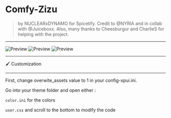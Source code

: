 # **Comfy-Zizu**
> by NUCLEARxDYNAMO for Spicetify.
> Credit to @NYRIA and in collab with @Juiceboxx.
> Also, many thanks to Cheesburgur and CharlieS for helping with the project.

---
![Preview](https://github.com/ShaunakPemmaraju/Comfy-Zizu/blob/main/preview-of-main)
![Preview](https://github.com/ShaunakPemmaraju/Comfy-Zizu/blob/main/preview-of-playlist)
![Preview](https://github.com/ShaunakPemmaraju/Comfy-Zizu/blob/main/preview-of-lyrics-plus)

---

 🖌️ Customization

---

First, change overwite_assets value to 1 in your config-xpui.ini.

Go into your theme folder and open either :

`color.ini` for the colors

`user.css` and scroll to the bottom to modify the code
